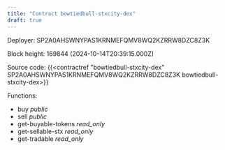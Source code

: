 ```yaml
---
title: "Contract bowtiedbull-stxcity-dex"
draft: true
---
```

Deployer: SP2A0AHSWNYPAS1KRNMEFQMV8WQ2KZRRW8DZC8Z3K


 



Block height: 169844 (2024-10-14T20:39:15.000Z)

Source code: {{<contractref "bowtiedbull-stxcity-dex" SP2A0AHSWNYPAS1KRNMEFQMV8WQ2KZRRW8DZC8Z3K bowtiedbull-stxcity-dex>}}

Functions:

* buy _public_
* sell _public_
* get-buyable-tokens _read_only_
* get-sellable-stx _read_only_
* get-tradable _read_only_
